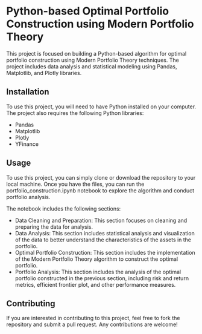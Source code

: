 # Python-based Optimal Portfolio Construction using Modern Portfolio Theory
This project is focused on building a Python-based algorithm for optimal portfolio construction using Modern Portfolio Theory techniques. The project includes data analysis and statistical modeling using Pandas, Matplotlib, and Plotly libraries.

## Installation
To use this project, you will need to have Python installed on your computer. The project also requires the following Python libraries:
- Pandas
- Matplotlib
- Plotly
- YFinance

## Usage
To use this project, you can simply clone or download the repository to your local machine. Once you have the files, you can run the portfolio_construction.ipynb notebook to explore the algorithm and conduct portfolio analysis.

The notebook includes the following sections:

- Data Cleaning and Preparation: This section focuses on cleaning and preparing the data for analysis.
- Data Analysis: This section includes statistical analysis and visualization of the data to better understand the characteristics of the assets in the portfolio.
- Optimal Portfolio Construction: This section includes the implementation of the Modern Portfolio Theory algorithm to construct the optimal portfolio.
- Portfolio Analysis: This section includes the analysis of the optimal portfolio constructed in the previous section, including risk and return metrics, efficient frontier plot, and other performance measures.

## Contributing
If you are interested in contributing to this project, feel free to fork the repository and submit a pull request. Any contributions are welcome!

